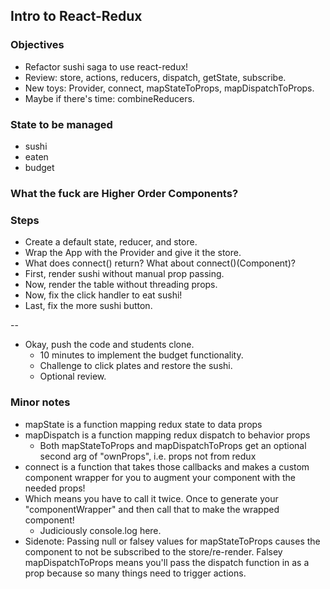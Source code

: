 ## Intro to React-Redux

### Objectives

* Refactor sushi saga to use react-redux!
* Review: store, actions, reducers, dispatch, getState, subscribe.
* New toys: Provider, connect, mapStateToProps, mapDispatchToProps.
* Maybe if there's time: combineReducers.

### State to be managed

* sushi
* eaten
* budget

### What the fuck are Higher Order Components?



### Steps

* Create a default state, reducer, and store.
* Wrap the App with the Provider and give it the store.
* What does connect() return? What about connect()(Component)?
* First, render sushi without manual prop passing.
* Now, render the table without threading props.
* Now, fix the click handler to eat sushi!
* Last, fix the more sushi button.

--

* Okay, push the code and students clone.
  * 10 minutes to implement the budget functionality.
  * Challenge to click plates and restore the sushi.
  * Optional review.

### Minor notes

* mapState is a function mapping redux state to data props
* mapDispatch is a function mapping redux dispatch to behavior props
  * Both mapStateToProps and mapDispatchToProps get an optional second arg of "ownProps", i.e. props not from redux
* connect is a function that takes those callbacks and makes a custom component wrapper for you to augment your component with the needed props!
* Which means you have to call it twice. Once to generate your "componentWrapper" and then call that to make the wrapped component!
  * Judiciously console.log here.
* Sidenote: Passing null or falsey values for mapStateToProps causes the component to not be subscribed to the store/re-render. Falsey mapDispatchToProps means you'll pass the dispatch function in as a prop because so many things need to trigger actions.
